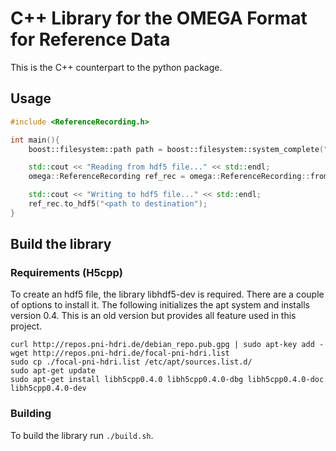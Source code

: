 # C++ Library for the OMEGA Format for Reference Data
This is the C++ counterpart to the python package.
## Usage
```c++
#include <ReferenceRecording.h>

int main(){
    boost::filesystem::path path = boost::filesystem::system_complete("<path to the hdf5 file>");

    std::cout << "Reading from hdf5 file..." << std::endl;
    omega::ReferenceRecording ref_rec = omega::ReferenceRecording::from_hdf5(path.string());

    std::cout << "Writing to hdf5 file..." << std::endl;
    ref_rec.to_hdf5("<path to destination");
}
```

## Build the library

### Requirements (H5cpp)
To create an hdf5 file, the library libhdf5-dev is required.
There are a couple of options to install it.
The following initializes the apt system and installs version 0.4.
This is an old version but provides all feature used in this project.
```
curl http://repos.pni-hdri.de/debian_repo.pub.gpg | sudo apt-key add - 
wget http://repos.pni-hdri.de/focal-pni-hdri.list
sudo cp ./focal-pni-hdri.list /etc/apt/sources.list.d/
sudo apt-get update
sudo apt-get install libh5cpp0.4.0 libh5cpp0.4.0-dbg libh5cpp0.4.0-doc libh5cpp0.4.0-dev
```

### Building
To build the library run `./build.sh`.


